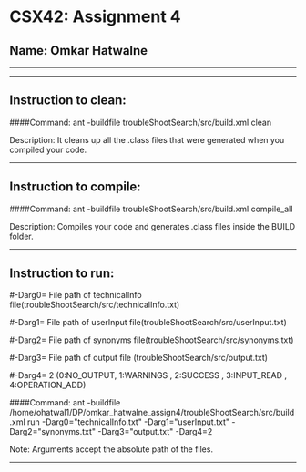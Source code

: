 # CSX42: Assignment 4
## Name: Omkar Hatwalne 

-----------------------------------------------------------------------

-----------------------------------------------------------------------
## Instruction to clean:

####Command: ant -buildfile troubleShootSearch/src/build.xml clean


Description: It cleans up all the .class files that were generated when you
compiled your code.

-----------------------------------------------------------------------

## Instruction to compile:

####Command: ant -buildfile troubleShootSearch/src/build.xml compile_all 

Description: Compiles your code and generates .class files inside the BUILD folder.

-----------------------------------------------------------------------

## Instruction to run:

#-Darg0= File path of technicalInfo file(troubleShootSearch/src/technicalInfo.txt)

#-Darg1= File path of userInput file(troubleShootSearch/src/userInput.txt)

#-Darg2= File path of synonyms  file(troubleShootSearch/src/synonyms.txt)

#-Darg3= File path of output file (troubleShootSearch/src/output.txt)

#-Darg4= 2 (0:NO_OUTPUT, 1:WARNINGS , 2:SUCCESS , 3:INPUT_READ , 4:OPERATION_ADD)

####Command: ant -buildfile /home/ohatwal1/DP/omkar_hatwalne_assign4/troubleShootSearch/src/build.xml run -Darg0="technicalInfo.txt" -Darg1="userInput.txt" -Darg2="synonyms.txt" -Darg3="output.txt" -Darg4=2


Note: Arguments accept the absolute path of the files.

-----------------------------------------------------------------------
